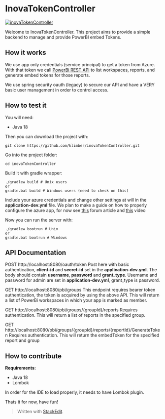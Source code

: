 # InovaTokenController

[![inovaTokenController](https://circleci.com/gh/klimber/inovaTokenController.svg?style=shield&circle_token=c98ce676e01dcd456ba3c7f6c2c7e8f821f93e02)](https://github.com/klimber/inovaTokenController)

Welcome to InovaTokenController. This project aims to provide a simple backend to manage and provide PowerBI embed Tokens.

## How it works

We use app only credentials (service principal) to get a token from Azure. With that token we call [PowerBi REST API](https://docs.microsoft.com/en-us/rest/api/power-bi/) to list workspaces, reports, and generate embed tokens for those reports.

We use spring security oauth (legacy) to secure our API and have a VERY basic user management in order to control access.

## How to test it

You will need:

 - Java 18

Then you can download the project with:

    git clone https://github.com/klimber/inovaTokenController.git

Go into the project folder:

    cd inovaTokenController

Build it with gradle wrapper:

    ./gradlew build # Unix users
    or
    gradle.bat build # Windows users (need to check on this)

Include your azure credentials and change other settings at will in the **application-dev.yml** file.
We plan to make a guide on how to properly configure the  azure app, for now see [this](https://community.powerbi.com/t5/Developer/App-only-authentication-oAuth2-token-request/td-p/759839) forum article and [this](https://www.youtube.com/watch?v=ZhMfpdXLIw0) video

Now you can run the server with:

    ./gradlew bootrun # Unix
    or
    gradle.bat bootrun # Windows

## API Documentation

POST    http://localhost:8080/oauth/token
Post here with basic authentication, **client-id** and **secret-id** set in the **application-dev.yml**. The body should contain **username**, **password** and **grant_type**. Username and password for admin are set in **application-dev.yml**, grant_type is password.

GET http://localhost:8080/pbi/groups
This endpoint requires bearer token authentication, the token is acquired by using the above API. This will return a list of PowerBi workspaces in which your app is marked as member.

GET http://localhost:8080/pbi/groups/{groupId}/reports
Requires authentication. This will return a list of reports in the specified group.

GET http://localhost:8080/pbi/groups/{groupId}/reports/{reportId}/GenerateToken
Requires authentication. This will return the embedToken for the specified report and group

## How to contribute

**Requirements:**

 - Java 18
 - Lombok

In order for the IDE to load properly, it needs to have Lombok plugin.

Thats it for now, have fun!

> Written with [StackEdit](https://stackedit.io/).
